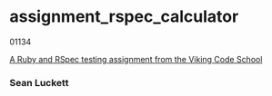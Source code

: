 # assignment_rspec_calculator

01134

[A Ruby and RSpec testing assignment from the Viking Code School](http://www.vikingcodeschool.com)

### Sean Luckett
